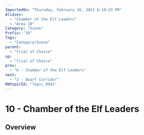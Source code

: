 ```yaml
---
ImportedOn: "Thursday, February 16, 2023 6:10:23 PM"
Aliases:
  - "Chamber of the Elf Leaders"
  - "Area 10"
Category: "Scene"
Prefix: "10"
Tags:
  - "Category/Scene"
parent:
  - "Trial of Choice"
up:
  - "Trial of Choice"
prev:
  - "6 - Chamber of the Elf Leaders"
next:
  - "3 - Dwarf Corridor"
RWtopicId: "Topic_8942"
---
```

# 10 - Chamber of the Elf Leaders
## Overview
